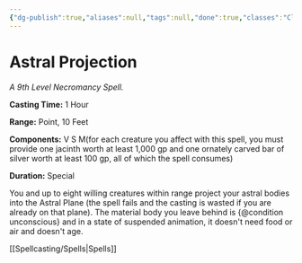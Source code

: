 ```yaml
---
{"dg-publish":true,"aliases":null,"tags":null,"done":true,"classes":"Cleric, Warlock, Wizard, Monk,","spellLevel":9,"school":"Necromancy","source":"PHB","permalink":"/spells/astral-projection/","dgHomeLink":false,"dgPassFrontmatter":true}
---
```


# Astral Projection
*A 9th Level Necromancy Spell.*

**Casting Time:** 1 Hour

**Range:** Point, 10 Feet

**Components:** V S M(for each creature you affect with this spell, you must provide one jacinth worth at least 1,000 gp and one ornately carved bar of silver worth at least 100 gp, all of which the spell consumes)

**Duration:** Special

You and up to eight willing creatures within range project your astral bodies into the Astral Plane (the spell fails and the casting is wasted if you are already on that plane). The material body you leave behind is {@condition unconscious} and in a state of suspended animation, it doesn't need food or air and doesn't age.

[[Spellcasting/Spells|Spells]]